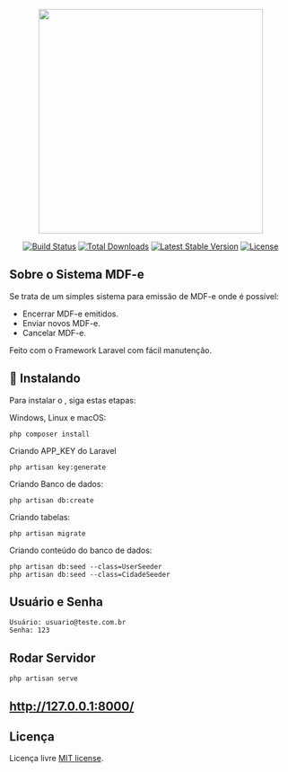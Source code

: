 <p align="center"><a href="https://laravel.com" target="_blank"><img src="https://raw.githubusercontent.com/laravel/art/master/logo-lockup/5%20SVG/2%20CMYK/1%20Full%20Color/laravel-logolockup-cmyk-red.svg" width="400"></a></p>

<p align="center">
<a href="https://travis-ci.org/laravel/framework"><img src="https://travis-ci.org/laravel/framework.svg" alt="Build Status"></a>
<a href="https://packagist.org/packages/laravel/framework"><img src="https://poser.pugx.org/laravel/framework/d/total.svg" alt="Total Downloads"></a>
<a href="https://packagist.org/packages/laravel/framework"><img src="https://poser.pugx.org/laravel/framework/v/stable.svg" alt="Latest Stable Version"></a>
<a href="https://packagist.org/packages/laravel/framework"><img src="https://poser.pugx.org/laravel/framework/license.svg" alt="License"></a>
</p>

## Sobre o Sistema MDF-e

Se trata de um simples sistema para emissão de MDF-e onde é possível:

- Encerrar MDF-e emitidos.
- Enviar novos MDF-e.
- Cancelar MDF-e.

Feito com o Framework Laravel com fácil manutenção.

## 🚀 Instalando 

Para instalar o <MDF-e Simples>, siga estas etapas:

Windows, Linux e macOS:
```
php composer install
```
Criando APP_KEY do Laravel
```
php artisan key:generate
```

Criando Banco de dados:
```
php artisan db:create
```
    
Criando tabelas:
```
php artisan migrate
```

Criando conteúdo do banco de dados:
```
php artisan db:seed --class=UserSeeder
php artisan db:seed --class=CidadeSeeder
```
## Usuário e Senha
```
Usuário: usuario@teste.com.br
Senha: 123
``` 
 
## Rodar Servidor
```
php artisan serve
``` 
## http://127.0.0.1:8000/
    
## Licença

Licença livre [MIT license](https://opensource.org/licenses/MIT).
